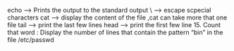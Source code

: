 echo --> Prints the output to the standard output \ --> escape scpecial characters cat --> display the content of the file ,cat can take more that one file tail --> print the last few lines head --> print the first few line
15. Count that word : Display the number of lines that contain the pattern “bin” in the file /etc/passwd
